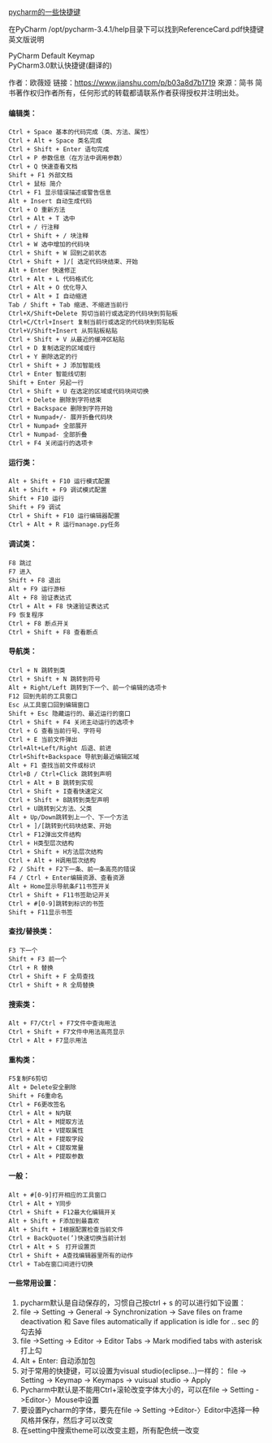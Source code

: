 [pycharm的一些快捷键](https://www.cnblogs.com/littleseven/p/5599019.html)

在PyCharm /opt/pycharm-3.4.1/help目录下可以找到ReferenceCard.pdf快捷键英文版说明

PyCharm Default Keymap  
PyCharm3.0默认快捷键(翻译的)

作者：欧薇娅
链接：https://www.jianshu.com/p/b03a8d7b1719
來源：简书
简书著作权归作者所有，任何形式的转载都请联系作者获得授权并注明出处。
#### 编辑类：

	Ctrl + Space 基本的代码完成（类、方法、属性）  
	Ctrl + Alt + Space 类名完成  
	Ctrl + Shift + Enter 语句完成  
	Ctrl + P 参数信息（在方法中调用参数）  
	Ctrl + Q 快速查看文档  
	Shift + F1 外部文档  
	Ctrl + 鼠标 简介  
	Ctrl + F1 显示错误描述或警告信息  
	Alt + Insert 自动生成代码  
	Ctrl + O 重新方法  
	Ctrl + Alt + T 选中  
	Ctrl + / 行注释  
	Ctrl + Shift + / 块注释  
	Ctrl + W 选中增加的代码块  
	Ctrl + Shift + W 回到之前状态  
	Ctrl + Shift + ]/[ 选定代码块结束、开始  
	Alt + Enter 快速修正  
	Ctrl + Alt + L 代码格式化  
	Ctrl + Alt + O 优化导入  
	Ctrl + Alt + I 自动缩进  
	Tab / Shift + Tab 缩进、不缩进当前行  
	Ctrl+X/Shift+Delete 剪切当前行或选定的代码块到剪贴板  
	Ctrl+C/Ctrl+Insert 复制当前行或选定的代码块到剪贴板  
	Ctrl+V/Shift+Insert 从剪贴板粘贴  
	Ctrl + Shift + V 从最近的缓冲区粘贴  
	Ctrl + D 复制选定的区域或行  
	Ctrl + Y 删除选定的行  
	Ctrl + Shift + J 添加智能线  
	Ctrl + Enter 智能线切割  
	Shift + Enter 另起一行  
	Ctrl + Shift + U 在选定的区域或代码块间切换  
	Ctrl + Delete 删除到字符结束  
	Ctrl + Backspace 删除到字符开始  
	Ctrl + Numpad+/- 展开折叠代码块  
	Ctrl + Numpad+ 全部展开  
	Ctrl + Numpad- 全部折叠  
	Ctrl + F4 关闭运行的选项卡  

#### 运行类：
	
	Alt + Shift + F10 运行模式配置
	Alt + Shift + F9 调试模式配置
	Shift + F10 运行
	Shift + F9 调试
	Ctrl + Shift + F10 运行编辑器配置
	Ctrl + Alt + R 运行manage.py任务

#### 调试类：

	F8 跳过
	F7 进入
	Shift + F8 退出
	Alt + F9 运行游标
	Alt + F8 验证表达式
	Ctrl + Alt + F8 快速验证表达式
	F9 恢复程序
	Ctrl + F8 断点开关
	Ctrl + Shift + F8 查看断点

#### 导航类：

	Ctrl + N 跳转到类
	Ctrl + Shift + N 跳转到符号
	Alt + Right/Left 跳转到下一个、前一个编辑的选项卡
	F12 回到先前的工具窗口
	Esc 从工具窗口回到编辑窗口
	Shift + Esc 隐藏运行的、最近运行的窗口
	Ctrl + Shift + F4 关闭主动运行的选项卡
	Ctrl + G 查看当前行号、字符号
	Ctrl + E 当前文件弹出
	Ctrl+Alt+Left/Right 后退、前进
	Ctrl+Shift+Backspace 导航到最近编辑区域
	Alt + F1 查找当前文件或标识
	Ctrl+B / Ctrl+Click 跳转到声明
	Ctrl + Alt + B 跳转到实现
	Ctrl + Shift + I查看快速定义
	Ctrl + Shift + B跳转到类型声明
	Ctrl + U跳转到父方法、父类
	Alt + Up/Down跳转到上一个、下一个方法
	Ctrl + ]/[跳转到代码块结束、开始
	Ctrl + F12弹出文件结构
	Ctrl + H类型层次结构
	Ctrl + Shift + H方法层次结构
	Ctrl + Alt + H调用层次结构
	F2 / Shift + F2下一条、前一条高亮的错误
	F4 / Ctrl + Enter编辑资源、查看资源
	Alt + Home显示导航条F11书签开关
	Ctrl + Shift + F11书签助记开关
	Ctrl + #[0-9]跳转到标识的书签
	Shift + F11显示书签

#### 查找/替换类：

	F3 下一个
	Shift + F3 前一个
	Ctrl + R 替换
	Ctrl + Shift + F 全局查找
	Ctrl + Shift + R 全局替换

#### 搜索类：
	
	Alt + F7/Ctrl + F7文件中查询用法
	Ctrl + Shift + F7文件中用法高亮显示
	Ctrl + Alt + F7显示用法

#### 重构类：

	F5复制F6剪切
	Alt + Delete安全删除
	Shift + F6重命名
	Ctrl + F6更改签名
	Ctrl + Alt + N内联
	Ctrl + Alt + M提取方法
	Ctrl + Alt + V提取属性
	Ctrl + Alt + F提取字段
	Ctrl + Alt + C提取常量
	Ctrl + Alt + P提取参数

#### 一般：
	
	Alt + #[0-9]打开相应的工具窗口
	Ctrl + Alt + Y同步
	Ctrl + Shift + F12最大化编辑开关
	Alt + Shift + F添加到最喜欢
	Alt + Shift + I根据配置检查当前文件
	Ctrl + BackQuote(’)快速切换当前计划
	Ctrl + Alt + S　打开设置页
	Ctrl + Shift + A查找编辑器里所有的动作
	Ctrl + Tab在窗口间进行切换

#### 一些常用设置：

1. pycharm默认是自动保存的，习惯自己按ctrl + s 的可以进行如下设置：
2. file -> Setting -> General -> Synchronization -> Save files on frame deactivation 和 Save files automatically if application is idle for .. sec 的勾去掉
3. file ->Setting -> Editor -> Editor Tabs -> Mark modified tabs with asterisk 打上勾
4. Alt + Enter: 自动添加包
5. 对于常用的快捷键，可以设置为visual studio(eclipse...)一样的：
file -> Setting -> Keymap -> Keymaps -> vuisual studio -> Apply
6. Pycharm中默认是不能用Ctrl+滚轮改变字体大小的，可以在file -> Setting ->Editor-〉Mouse中设置
7. 要设置Pycharm的字体，要先在file -> Setting ->Editor-〉Editor中选择一种风格并保存，然后才可以改变
8. 在setting中搜索theme可以改变主题，所有配色统一改变